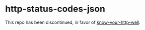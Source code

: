 # http-status-codes-json

This repo has been discontinued, in favor of [know-your-http-well][1].

[1]: <https://github.com/for-GET/know-your-http-well/blob/master/json/status-codes.json>
